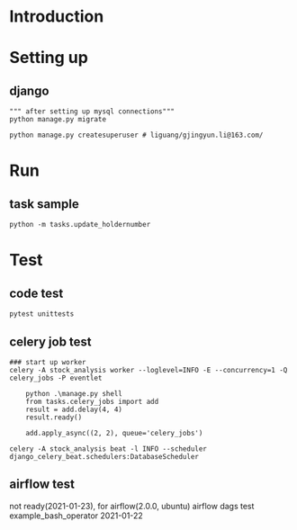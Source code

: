 

# Introduction

# Setting up
## django
    """ after setting up mysql connections"""
    python manage.py migrate

    python manage.py createsuperuser # liguang/gjingyun.li@163.com/


# Run
## task sample
    python -m tasks.update_holdernumber


# Test
## code test
    pytest unittests



## celery job test
    ### start up worker
    celery -A stock_analysis worker --loglevel=INFO -E --concurrency=1 -Q celery_jobs -P eventlet

        python .\manage.py shell
        from tasks.celery_jobs import add
        result = add.delay(4, 4)
        result.ready()

        add.apply_async((2, 2), queue='celery_jobs')

    celery -A stock_analysis beat -l INFO --scheduler django_celery_beat.schedulers:DatabaseScheduler


## airflow test
not ready(2021-01-23), for airflow(2.0.0, ubuntu)
    airflow dags test example_bash_operator 2021-01-22